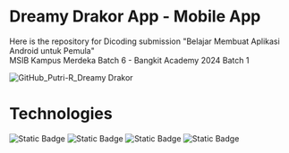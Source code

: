 # Dreamy Drakor App - Mobile App
Here is the repository for Dicoding submission "Belajar Membuat Aplikasi Android untuk Pemula"  
MSIB Kampus Merdeka Batch 6 - Bangkit Academy 2024 Batch 1

![GitHub_Putri-R_Dreamy Drakor](https://github.com/Putri-R/DreamyDrakorApp/assets/125380130/93736f2f-59fd-4a1b-b018-89acdd28f178)

# Technologies
![Static Badge](https://img.shields.io/badge/KOTLIN-FFF8DB?style=for-the-badge&logo=kotlin) ![Static Badge](https://img.shields.io/badge/GRADLE-604CC3?style=for-the-badge&logo=GRADLE) ![Static Badge](https://img.shields.io/badge/ANDROID%20STUDIO-DC5F00?style=for-the-badge&logo=ANDROID%20STUDIO&logoColor=FFFFFF) ![Static Badge](https://img.shields.io/badge/MATERIAL%20DESIGN-D2649A?style=for-the-badge&logo=MATERIAL%20DESIGN&logoColor=FFFFFF)
